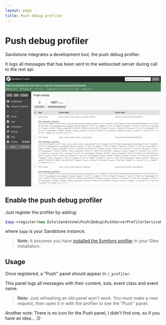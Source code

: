 ```yaml
---
layout: page
title: Push debug profiler
---
```


<h1 class="no-margin-top">Push debug profiler</h1>

Sandstone integrates a development tool, the push debug profiler.

It logs all messages that has been sent to the websocket server
during call to the rest api.

<img
    src="img/push-debug-profiler-screen.png"
    alt="Push debug profiler screenschot"
    class="img-fluid"
/>


## Enable the push debug profiler

Just register the profiler by adding:

``` php
$app->register(new Eole\Sandstone\Push\Debug\PushServerProfilerServiceProvider());
```

where `$app` is your Sandstone instance.

> **Note**:
> It assumes you have
> [installed the Symfony profiler](https://github.com/silexphp/Silex-WebProfiler)
> in your Silex installation.


## Usage

Once registered, a "Push" panel should appear in `/_profiler`.

This panel logs all messages with their content, size, event class and event name.

> **Note**:
> Just refreshing an old panel won't work.
> You must make a new request, then open it in with the profiler
> to see the "Push" panel.

Another note: There is no icon for the Push panel, I didn't find one, so if you have an idea... :D
